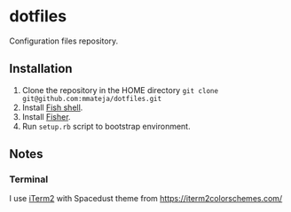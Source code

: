 # dotfiles

Configuration files repository.

## Installation

1. Clone the repository in the HOME directory `git clone git@github.com:mmateja/dotfiles.git`
1. Install [Fish shell](https://fishshell.com/).
1. Install [Fisher](https://github.com/jorgebucaran/fisher).
1. Run `setup.rb` script to bootstrap environment.

## Notes

### Terminal

I use [iTerm2](https://www.iterm2.com/) with Spacedust theme from https://iterm2colorschemes.com/


